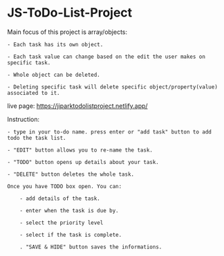 # JS-ToDo-List-Project

Main focus of this project is array/objects:

    - Each task has its own object.

    - Each task value can change based on the edit the user makes on specific task.

    - Whole object can be deleted.

    - Deleting specific task will delete specific object/property(value) associated to it.


live page: https://jiparktodolistproject.netlify.app/


Instruction: 

    - type in your to-do name. press enter or "add task" button to add todo the task list.
    
    - "EDIT" button allows you to re-name the task.

    - "TODO" button opens up details about your task.

    - "DELETE" button deletes the whole task.

    Once you have TODO box open. You can: 

        - add details of the task.
        
        - enter when the task is due by.

        - select the priority level

        - select if the task is complete.

        . "SAVE & HIDE" button saves the informations.
